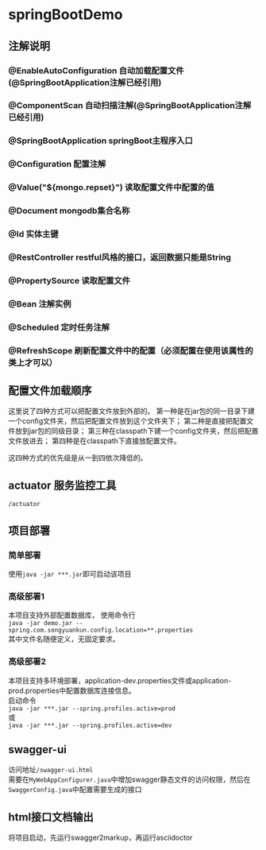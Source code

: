 # springBootDemo

## 注解说明

### @EnableAutoConfiguration 自动加载配置文件(@SpringBootApplication注解已经引用)

### @ComponentScan   自动扫描注解(@SpringBootApplication注解已经引用)

### @SpringBootApplication   springBoot主程序入口

### @Configuration   配置注解

### @Value("${mongo.repset}")   读取配置文件中配置的值

### @Document  mongodb集合名称

### @Id  实体主键

### @RestController  restful风格的接口，返回数据只能是String

### @PropertySource  读取配置文件

### @Bean    注解实例

### @Scheduled    定时任务注解
### @RefreshScope   刷新配置文件中的配置（必须配置在使用该属性的类上才可以）

## 配置文件加载顺序
这里说了四种方式可以把配置文件放到外部的。 
第一种是在jar包的同一目录下建一个config文件夹，然后把配置文件放到这个文件夹下； 
第二种是直接把配置文件放到jar包的同级目录； 
第三种在classpath下建一个config文件夹，然后把配置文件放进去； 
第四种是在classpath下直接放配置文件。

这四种方式的优先级是从一到四依次降低的。

## actuator 服务监控工具
`/actuator`

## 项目部署
   ### 简单部署
   使用`java -jar ***.jar`即可启动该项目
   ### 高级部署1
   本项目支持外部配置数据库，
   使用命令行<br/>
`java -jar demo.jar --spring.com.songyuankun.config.location=**.properties`<br/>
   其中文件名随便定义，无固定要求。<br/>
   ### 高级部署2
   本项目支持多环境部署，application-dev.properties文件或application-prod.properties中配置数据库连接信息。<br/>
   启动命令<br/>`java -jar ***.jar --spring.profiles.active=prod`<br/>或<br/>
   `java -jar ***.jar --spring.profiles.active=dev`<br/>

## swagger-ui
访问地址`/swagger-ui.html`<br/>
需要在`MyWebAppConfigurer.java`中增加swagger静态文件的访问权限，然后在`SwaggerConfig.java`中配置需要生成的接口

## html接口文档输出
将项目启动，先运行swagger2markup，再运行asciidoctor